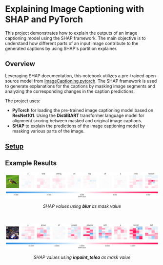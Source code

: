 # Explaining Image Captioning with SHAP and PyTorch

This project demonstrates how to explain the outputs of an image captioning model using the SHAP framework. The main objective is to understand how different parts of an input image contribute to the generated captions by using SHAP's partition explainer.

## Overview

Leveraging SHAP documentation, this notebook utilizes a pre-trained open-source model from [ImageCaptioning.pytorch](https://github.com/ruotianluo/ImageCaptioning.pytorch). The SHAP framework is used to generate explanations for the captions by masking image segments and analyzing the corresponding changes in the caption predictions.

The project uses:
- **PyTorch** for loading the pre-trained image captioning model based on **ResNet101**. Using the **DistilBART** transformer language model for alignment scoring between masked and original image captions.
- **SHAP** to explain the predictions of the image captioning model by masking various parts of the image.

## [Setup](https://shap.readthedocs.io/en/latest/example_notebooks/image_examples/image_captioning/Image%20Captioning%20using%20Open%20Source.html#Setting-up-open-source-model)

## Example Results
<div style="background-color: white>
  
![](https://github.com/SahandNoey/Explainable-Image-Captioning-with-SHAP/blob/master/basketball.png)
![](https://github.com/SahandNoey/Explainable-Image-Captioning-with-SHAP/blob/master/bird.png)

<div align="center">
  <i>SHAP values using <b>blur</b> as mask value</i>
</div>



<br></br>
![](https://github.com/SahandNoey/Explainable-Image-Captioning-with-SHAP/blob/master/basketball2.png)
<div align="center">
  <i>SHAP values using <b>inpaint_telea</b> as mask value</i>
</div>
</div>



